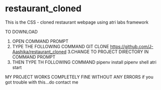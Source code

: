 # restaurant_cloned
This is the CSS - cloned restaurant webpage using atri labs framework 

TO DOWNLOAD
1. OPEN COMMAND PROMPT
2. TYPE THE FOLLOWING COMMAND 
            GIT CLONE https://github.com/J-Aashika/restaurant_cloned
3.CHANGE TO PROJECT DIRECTORY IN COMMAND PROMPT
4. THEN TYPE TH FOLLOWING COMMAND
             pipenv install
             pipenv shell
             atri start
 
MY PROJECT WORKS COMPLETELY FINE WITHOUT ANY ERRORS
if you got trouble with this...do contact me
